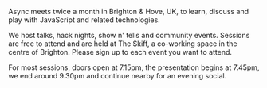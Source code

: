 Async meets twice a month in Brighton & Hove, UK, to learn, discuss and play
with JavaScript and related technologies.

We host talks, hack nights, show n' tells and community events. Sessions are
free to attend and are held at The Skiff, a co-working space in the centre of
Brighton. Please sign up to each event you want to attend.

For most sessions, doors open at 7.15pm, the presentation begins at 7.45pm,
we end around 9.30pm and continue nearby for an evening social.
